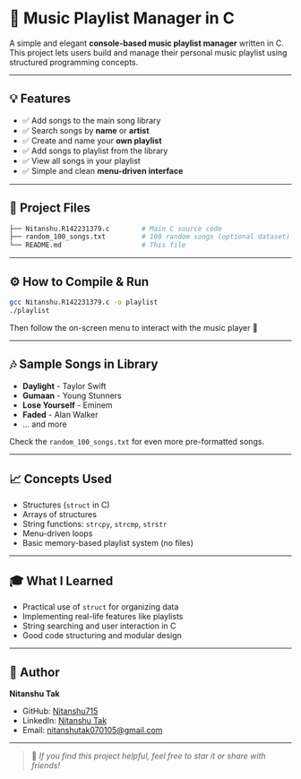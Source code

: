 # 🎵 Music Playlist Manager in C

A simple and elegant **console-based music playlist manager** written in C. This project lets users build and manage their personal music playlist using structured programming concepts.

---

## 💡 Features

- ✅ Add songs to the main song library
- ✅ Search songs by **name** or **artist**
- ✅ Create and name your **own playlist**
- ✅ Add songs to playlist from the library
- ✅ View all songs in your playlist
- ✅ Simple and clean **menu-driven interface**

---

## 📁 Project Files

```bash
├── Nitanshu.R142231379.c        # Main C source code
├── random_100_songs.txt         # 100 random songs (optional dataset)
└── README.md                    # This file
```

---

## ⚙️ How to Compile & Run

```bash
gcc Nitanshu.R142231379.c -o playlist
./playlist
```

Then follow the on-screen menu to interact with the music player 🎵

---

## 🎶 Sample Songs in Library

- **Daylight** - Taylor Swift
- **Gumaan** - Young Stunners
- **Lose Yourself** - Eminem
- **Faded** - Alan Walker
- ... and more

Check the `random_100_songs.txt` for even more pre-formatted songs.

---

## 📈 Concepts Used

- Structures (`struct` in C)
- Arrays of structures
- String functions: `strcpy`, `strcmp`, `strstr`
- Menu-driven loops
- Basic memory-based playlist system (no files)

---

## 🎓 What I Learned

- Practical use of `struct` for organizing data
- Implementing real-life features like playlists
- String searching and user interaction in C
- Good code structuring and modular design

---

## 👤 Author

**Nitanshu Tak**   

- GitHub: [Nitanshu715](https://github.com/Nitanshu715)
- LinkedIn: [Nitanshu Tak](https://www.linkedin.com/in/nitanshu-tak-89a1ba289/)
- Email: nitanshutak070105@gmail.com

---

> 🌟 *If you find this project helpful, feel free to star it or share with friends!*
